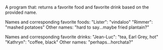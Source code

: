 A program that:
returns a favorite food and favorite drink based on the provided name.

Names and corresponding favorite foods:
"Lister": "vindaloo"
"Rimmer": "mashed potatoes"
Other names: "hard to say...maybe fried plantain?"

Names and corresponding favorite drinks:
"Jean-Luc": "tea, Earl Grey, hot"
"Kathryn": "coffee, black"
Other names: "perhaps...horchata?"

